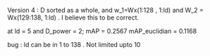 Version 4  : D sorted as a whole, and w_1=Wx(1:128 , 1:ld) and W_2 = Wx(129:138, 1:ld) . I believe this to be correct.

at ld = 5 and D_power = 2; 
mAP = 0.2567
mAP_euclidian = 0.1168

bug : ld can be in 1 to 138 . Not limited upto 10
